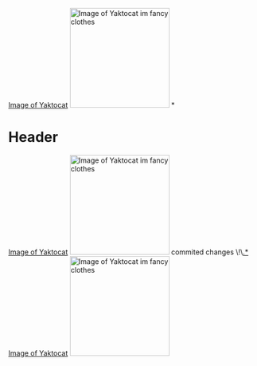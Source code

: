 [Image of Yaktocat](https://octodex.github.com/images/yaktocat.png)
<img alt="Image of Yaktocat im fancy clothes" src=https://octodex.github.com/images/yaktocat.png width=200>
*
# Header
[Image of Yaktocat](https://octodex.github.com/images/yaktocat.png)
<img alt="Image of Yaktocat im fancy clothes" src=https://octodex.github.com/images/yaktocat.png width=200>
commited changes 
\\!\\[.*](.*)
[Image of Yaktocat](https://octodex.github.com/images/yaktocat.png)
<img alt="Image of Yaktocat im fancy clothes" src=https://octodex.github.com/images/yaktocat.png width=200>

